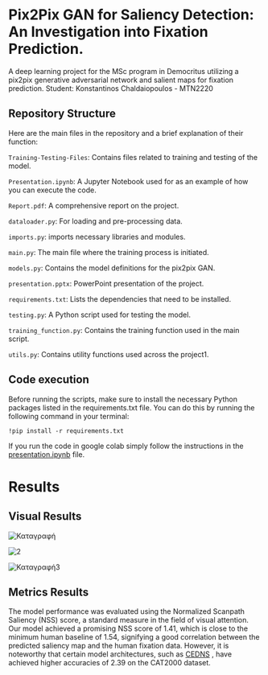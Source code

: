 # Pix2Pix GAN for Saliency Detection: An Investigation into Fixation Prediction.   
A deep learning project for the MSc program in Democritus utilizing a pix2pix generative adversarial network and salient maps for fixation prediction.
Student: Konstantinos Chaldaiopoulos - MTN2220

## Repository Structure
Here are the main files in the repository and a brief explanation of their function:

`Training-Testing-Files`: Contains files related to training and testing of the model.

`Presentation.ipynb`: A Jupyter Notebook used for as an example of how you can execute the code.

`Report.pdf`: A comprehensive report on the project.

`dataloader.py`: For loading and pre-processing data.

`imports.py`: imports necessary libraries and modules.

`main.py`: The main file where the training process is initiated.

`models.py`: Contains the model definitions for the pix2pix GAN.

`presentation.pptx`: PowerPoint presentation of the project.

`requirements.txt`: Lists the  dependencies that need to be installed.

`testing.py`: A Python script used for testing the model.

`training_function.py`: Contains the training function used in the main script.

`utils.py`: Contains utility functions used across the project​1​.

## Code execution
Before running the scripts, make sure to install the necessary Python packages listed in the requirements.txt file. You can do this by running the following command in your terminal:

``!pip install -r requirements.txt``

If you run the code in google colab simply follow the instructions in the [presentation.ipynb](https://github.com/KonstantinosChaldaiopoulos/DeepLearningPix2Pix/blob/main/Presentation.ipynb) file.

# Results

## Visual Results

![Καταγραφή](https://github.com/KonstantinosChaldaiopoulos/DeepLearningPix2Pix/assets/102811531/c927f236-4844-4110-aa8b-ea86c1a8f511)

![2](https://github.com/KonstantinosChaldaiopoulos/DeepLearningPix2Pix/assets/102811531/3d032b70-84fc-4e18-9c73-2175519a9d15)

![Καταγραφή3](https://github.com/KonstantinosChaldaiopoulos/DeepLearningPix2Pix/assets/102811531/7617c7d7-7e47-4484-938d-de200c5a085d)

## Metrics Results

The model performance was evaluated using the Normalized Scanpath Saliency (NSS) score, a standard measure in the field of visual attention. Our model achieved a promising NSS score of 1.41, which is close to the minimum human baseline of 1.54, signifying a good correlation between the predicted saliency map and the human fixation data. However, it is noteworthy that certain model architectures, such as [CEDNS](https://ieeexplore.ieee.org/document/8709735) , have achieved higher accuracies of 2.39 on the CAT2000 dataset. 


